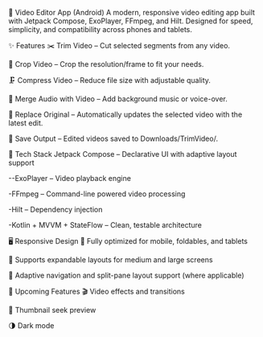 📱 Video Editor App (Android)
A modern, responsive video editing app built with Jetpack Compose, ExoPlayer, FFmpeg, and Hilt. Designed for speed, simplicity, and compatibility across phones and tablets.

✨ Features
✂️ Trim Video – Cut selected segments from any video.

🔲 Crop Video – Crop the resolution/frame to fit your needs.

🗜️ Compress Video – Reduce file size with adjustable quality.

🎵 Merge Audio with Video – Add background music or voice-over.

🔄 Replace Original – Automatically updates the selected video with the latest edit.

💾 Save Output – Edited videos saved to Downloads/TrimVideo/.

🧱 Tech Stack
Jetpack Compose – Declarative UI with adaptive layout support

--ExoPlayer – Video playback engine

-FFmpeg – Command-line powered video processing

-Hilt – Dependency injection

-Kotlin + MVVM + StateFlow – Clean, testable architecture

🖥️ Responsive Design
📱 Fully optimized for mobile, foldables, and tablets

📐 Supports expandable layouts for medium and large screens

🧭 Adaptive navigation and split-pane layout support (where applicable)

🚧 Upcoming Features
🎬 Video effects and transitions

📸 Thumbnail seek preview

🌗 Dark mode

